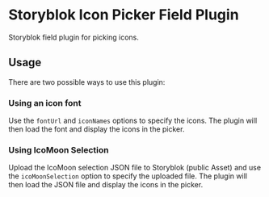 # Storyblok Icon Picker Field Plugin

Storyblok field plugin for picking icons.

## Usage

There are two possible ways to use this plugin:

### Using an icon font
Use the `fontUrl` and `iconNames` options to specify the icons. The plugin will then load the font and display the icons in the picker.

### Using IcoMoon Selection
Upload the IcoMoon selection JSON file to Storyblok (public Asset) and use the `icoMoonSelection` option to specify the uploaded file. The plugin will then load the JSON file and display the icons in the picker.

